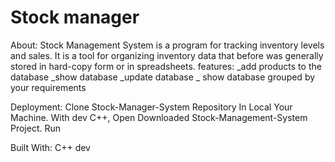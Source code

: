 # Stock manager

About:
Stock Management System is a program for tracking inventory levels and sales.  It is a tool for organizing inventory data that before was generally stored in hard-copy form or in spreadsheets.
features:
_add  products to the database
_show database
_update database
_ show database grouped by your requirements

Deployment:
Clone Stock-Manager-System Repository In Local Your Machine.
With dev C++, Open Downloaded Stock-Management-System Project.
Run


Built With:
C++ dev

